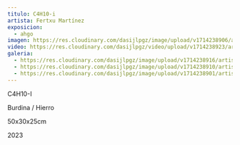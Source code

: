 ```yaml
---
titulo: C4H10-i
artista: Fertxu Martínez
exposicion:
  - ahgo
imagen: https://res.cloudinary.com/dasijlpgz/image/upload/v1714238906/artistas/Fertxu%20Mart%C3%ADnez%20-%20Expo%20en%20Santurtxi/C4H10-i/P1090420_-_copia.jpg
video: https://res.cloudinary.com/dasijlpgz/video/upload/v1714238923/artistas/Fertxu%20Mart%C3%ADnez%20-%20Expo%20en%20Santurtxi/C4H10-i/Sin_t%C3%ADtulo_1.mp4
galeria:
  - https://res.cloudinary.com/dasijlpgz/image/upload/v1714238916/artistas/Fertxu%20Mart%C3%ADnez%20-%20Expo%20en%20Santurtxi/C4H10-i/P1090422.jpg
  - https://res.cloudinary.com/dasijlpgz/image/upload/v1714238910/artistas/Fertxu%20Mart%C3%ADnez%20-%20Expo%20en%20Santurtxi/C4H10-i/P1090420.jpg
  - https://res.cloudinary.com/dasijlpgz/image/upload/v1714238901/artistas/Fertxu%20Mart%C3%ADnez%20-%20Expo%20en%20Santurtxi/C4H10-i/P1090418.jpg
---
```

C4H10-I

Burdina / Hierro

50x30x25cm

2023
